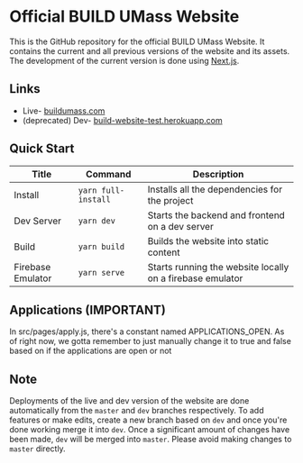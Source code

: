 # Official BUILD UMass Website

This is the GitHub repository for the official BUILD UMass Website. It contains the current and all previous versions of the website and its assets. The development of the current version is done using [Next.js](https://nextjs.org/).

## Links

- Live- [buildumass.com](buildumass.com)
- (deprecated) Dev- [build-website-test.herokuapp.com](https://build-website-test.herokuapp.com/)

## Quick Start

| Title             | Command             | Description                                               |
| ----------------- | ------------------- | --------------------------------------------------------- |
| Install           | `yarn full-install` | Installs all the dependencies for the project             |
| Dev Server        | `yarn dev`          | Starts the backend and frontend on a dev server           |
| Build             | `yarn build`        | Builds the website into static content                    |
| Firebase Emulator | `yarn serve`        | Starts running the website locally on a firebase emulator |

## Applications (IMPORTANT)

In src/pages/apply.js, there's a constant named APPLICATIONS_OPEN. As of right now, we gotta remember to just manually change it to true and false based on if the applications are open or not

## Note

Deployments of the live and dev version of the website are done automatically from the `master` and `dev` branches respectively. To add features or make edits, create a new branch based on `dev` and once you're done working merge it into `dev`. Once a significant amount of changes have been made, `dev` will be merged into `master`. Please avoid making changes to `master` directly.
